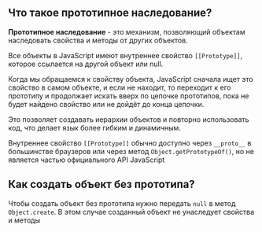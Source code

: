 ## Что такое прототипное наследование?

**Прототипное наследование** - это механизм, позволяющий объектам наследовать свойства и методы от других объектов.  

Все объекты в JavaScript имеют внутреннее свойство `[[Prototype]]`, которое ссылается на другой объект или null.  

Когда мы обращаемся к свойству объекта, JavaScript сначала ищет это свойство в самом объекте, и если не находит, то переходит к его прототипу и продолжает искать вверх по цепочке прототипов, пока не будет найдено свойство или не дойдёт до конца цепочки.  

Это позволяет создавать иерархии объектов и повторно использовать код, что делает язык более гибким и динамичным.  

Внутреннее свойство `[[Prototype]]` обычно доступно через `__proto__` в большинстве браузеров или через метод `Object.getPrototypeOf()`, но не является частью официального API JavaScript


## Как создать объект без прототипа?

Чтобы создать объект без прототипа нужно передать `null` в метод `Object.create`. В этом случае созданный объект не унаследует свойства и методы